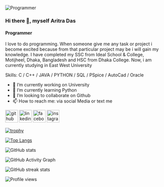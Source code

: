 ![Programmer](https://arturssmirnovs.github.io/github-profile-readme-generator/images/banner.png)

### Hi there 👋, myself Aritra Das
#### Programmer


I love to do programming. When someone give me any task or project i become excited because from that particular project may be i will gain my knowledge.
I have completed my SSC from Ideal School & College, Motijheel, Dhaka, Bangladesh and HSC from Dhaka College.
Now, i am currently studying in East West University 

Skills: C / C++ / JAVA / PYTHON / SQL / PSpice / AutoCad / Oracle 

- 🔭 I’m currently working on University 
- 🌱 I’m currently learning Python 
- 👯 I’m looking to collaborate on Github 
- 📫 How to reach me: via social Media or text me 


[<img src='https://cdn.jsdelivr.net/npm/simple-icons@3.0.1/icons/github.svg' alt='github' height='40'>](https://github.com/Aritra232)  [<img src='https://cdn.jsdelivr.net/npm/simple-icons@3.0.1/icons/linkedin.svg' alt='linkedin' height='40'>](https://www.linkedin.com/in/aritra-das-9a1051225/)  [<img src='https://cdn.jsdelivr.net/npm/simple-icons@3.0.1/icons/facebook.svg' alt='facebook' height='40'>](https://www.facebook.com/aritra.das.5855)  [<img src='https://cdn.jsdelivr.net/npm/simple-icons@3.0.1/icons/instagram.svg' alt='instagram' height='40'>](https://www.instagram.com/__aritro_/)  

[![trophy](https://github-profile-trophy.vercel.app/?username=Aritra232)](https://github.com/ryo-ma/github-profile-trophy)

[![Top Langs](https://github-readme-stats.vercel.app/api/top-langs/?username=Aritra232)](https://github.com/anuraghazra/github-readme-stats)

![GitHub stats](https://github-readme-stats.vercel.app/api?username=Aritra232&show_icons=true)  

![GitHub Activity Graph](https://activity-graph.herokuapp.com/graph?username=Aritra232)  

![GitHub streak stats](https://github-readme-streak-stats.herokuapp.com/?user=Aritra232)  

![Profile views](https://gpvc.arturio.dev/Aritra232)  
